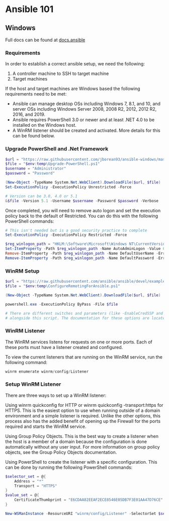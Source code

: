 # Ansible 101

## Windows

Full docs can be found at [docs.ansible](https://docs.ansible.com/ansible/latest/user_guide/windows_setup.html)

### Requirements

In order to establish a correct ansible setup, we need the following:

1. A controller machine to SSH to target machine
2. Target machines

If the host and target machines are Windows based the following requirements need to be met:

+ Ansible can manage desktop OSs including Windows 7, 8.1, and 10, and server OSs including Windows Server 2008, 2008 R2, 2012, 2012 R2, 2016, and 2019.
+ Ansible requires PowerShell 3.0 or newer and at least .NET 4.0 to be installed on the Windows host.
+ A WinRM listener should be created and activated. More details for this can be found below.


### Upgrade PowerShell and .Net Framework

```powershell
$url = "https://raw.githubusercontent.com/jborean93/ansible-windows/master/scripts/Upgrade-PowerShell.ps1"
$file = "$env:temp\Upgrade-PowerShell.ps1"
$username = "Administrator"
$password = "Password"

(New-Object -TypeName System.Net.WebClient).DownloadFile($url, $file)
Set-ExecutionPolicy -ExecutionPolicy Unrestricted -Force

# Version can be 3.0, 4.0 or 5.1
&$file -Version 5.1 -Username $username -Password $password -Verbose
```

Once completed, you will need to remove auto logon and set the execution policy back to the default of Restricted. You can do this with the following PowerShell commands:

```powershell
# This isn't needed but is a good security practice to complete
Set-ExecutionPolicy -ExecutionPolicy Restricted -Force

$reg_winlogon_path = "HKLM:\Software\Microsoft\Windows NT\CurrentVersion\Winlogon"
Set-ItemProperty -Path $reg_winlogon_path -Name AutoAdminLogon -Value 0
Remove-ItemProperty -Path $reg_winlogon_path -Name DefaultUserName -ErrorAction SilentlyContinue
Remove-ItemProperty -Path $reg_winlogon_path -Name DefaultPassword -ErrorAction SilentlyContinue
```

### WinRM Setup

```powershell
$url = "https://raw.githubusercontent.com/ansible/ansible/devel/examples/scripts/ConfigureRemotingForAnsible.ps1"
$file = "$env:temp\ConfigureRemotingForAnsible.ps1"

(New-Object -TypeName System.Net.WebClient).DownloadFile($url, $file)

powershell.exe -ExecutionPolicy ByPass -File $file

# There are different switches and parameters (like -EnableCredSSP and -ForceNewSSLCert) that can be set
# alongside this script. The documentation for these options are located at the top of the script itself.
```

### WinRM Listener

The WinRM services listens for requests on one or more ports. Each of these ports must have a listener created and configured.

To view the current listeners that are running on the WinRM service, run the following command:

```powershell
winrm enumerate winrm/config/Listener
```

### Setup WinRM Listener

There are three ways to set up a WinRM listener:

Using winrm quickconfig for HTTP or winrm quickconfig -transport:https for HTTPS. This is the easiest option to use when running outside of a domain environment and a simple listener is required. Unlike the other options, this process also has the added benefit of opening up the Firewall for the ports required and starts the WinRM service.

Using Group Policy Objects. This is the best way to create a listener when the host is a member of a domain because the configuration is done automatically without any user input. For more information on group policy objects, see the Group Policy Objects documentation.

Using PowerShell to create the listener with a specific configuration. This can be done by running the following PowerShell commands:

```powershell
$selector_set = @{
    Address = "*"
    Transport = "HTTPS"
}
$value_set = @{
    CertificateThumbprint = "E6CDAA82EEAF2ECE8546E05DB7F3E01AA47D76CE"
}

New-WSManInstance -ResourceURI "winrm/config/Listener" -SelectorSet $selector_set -ValueSet $value_set
```



